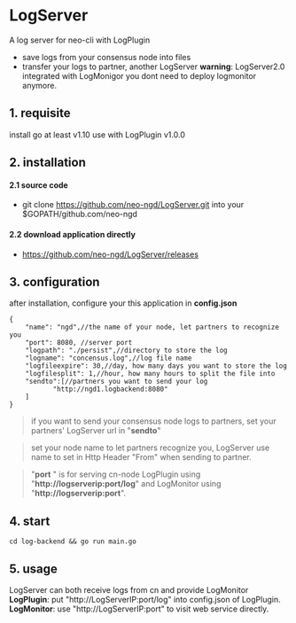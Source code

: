 # LogServer
A log server for neo-cli with LogPlugin
* save logs from your consensus node into files 
* transfer your logs to partner, another LogServer
**warning**: LogServer2.0 integrated with LogMonigor you dont need to deploy logmonitor anymore.
## 1. requisite
install go at least v1.10
use with LogPlugin v1.0.0
## 2. installation
#### 2.1 source code
* git clone https://github.com/neo-ngd/LogServer.git into your $GOPATH/github.com/neo-ngd
#### 2.2 download application directly
* https://github.com/neo-ngd/LogServer/releases
## 3. configuration
after installation, configure your this application in **config.json**
```
{
    "name": "ngd",//the name of your node, let partners to recognize you
    "port": 8080, //server port
    "logpath": "./persist",//directory to store the log
    "logname": "concensus.log",//log file name
    "logfileexpire": 30,//day, how many days you want to store the log 
    "logfilesplit": 1,//hour, how many hours to split the file into
    "sendto":[//partners you want to send your log
           "http://ngd1.logbackend:8080"
    ]
}
```

> if you want to send your consensus node logs to partners, set your partners' LogServer url in "__sendto__"

> set your node name to let partners recognize you, LogServer use name to set in Http Header "From" when sending to partner.

> "__port__ " is for serving cn-node LogPlugin using "__http://logserverip:port/log__" and LogMonitor using "__http://logserverip:port__".

## 4. start

```cd log-backend && go run main.go```

## 5. usage
LogServer can both receive logs from cn and provide LogMonitor 
__LogPlugin__: put "http://LogServerIP:port/log" into config.json of LogPlugin.
__LogMonitor__: use "http://LogServerIP:port" to visit web service directly.

